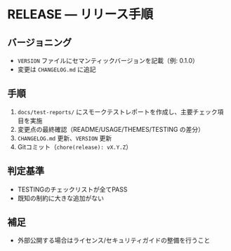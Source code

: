 # RELEASE — リリース手順

## バージョニング

- `VERSION` ファイルにセマンティックバージョンを記載（例: 0.1.0）
- 変更は `CHANGELOG.md` に追記

## 手順

1. `docs/test-reports/` にスモークテストレポートを作成し、主要チェック項目を実施
2. 変更点の最終確認（README/USAGE/THEMES/TESTING の差分）
3. `CHANGELOG.md` 更新、`VERSION` 更新
4. Gitコミット（`chore(release): vX.Y.Z`）

## 判定基準

- TESTINGのチェックリストが全てPASS
- 既知の制約に大きな追加がない

## 補足

- 外部公開する場合はライセンス/セキュリティガイドの整備を行うこと
